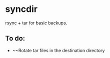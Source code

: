 # syncdir
rsync + tar for basic backups.

## To do:
- ~~Rotate tar files in the destination directory
